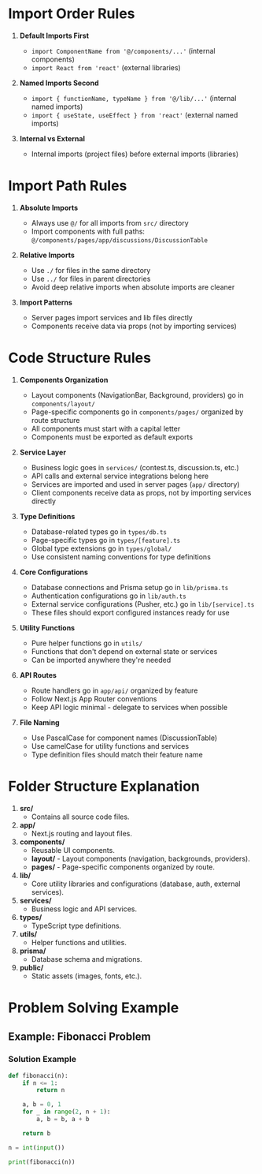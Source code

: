 # Import Order Rules

1. **Default Imports First**

   - `import ComponentName from '@/components/...'` (internal components)
   - `import React from 'react'` (external libraries)

2. **Named Imports Second**

   - `import { functionName, typeName } from '@/lib/...'` (internal named imports)
   - `import { useState, useEffect } from 'react'` (external named imports)

3. **Internal vs External**
   - Internal imports (project files) before external imports (libraries)

# Import Path Rules

1. **Absolute Imports**

   - Always use `@/` for all imports from `src/` directory
   - Import components with full paths: `@/components/pages/app/discussions/DiscussionTable`

2. **Relative Imports**

   - Use `./` for files in the same directory
   - Use `../` for files in parent directories
   - Avoid deep relative imports when absolute imports are cleaner

3. **Import Patterns**
   - Server pages import services and lib files directly
   - Components receive data via props (not by importing services)

# Code Structure Rules

1. **Components Organization**

   - Layout components (NavigationBar, Background, providers) go in `components/layout/`
   - Page-specific components go in `components/pages/` organized by route structure
   - All components must start with a capital letter
   - Components must be exported as default exports

2. **Service Layer**

   - Business logic goes in `services/` (contest.ts, discussion.ts, etc.)
   - API calls and external service integrations belong here
   - Services are imported and used in server pages (`app/` directory)
   - Client components receive data as props, not by importing services directly

3. **Type Definitions**

   - Database-related types go in `types/db.ts`
   - Page-specific types go in `types/[feature].ts`
   - Global type extensions go in `types/global/`
   - Use consistent naming conventions for type definitions

4. **Core Configurations**

   - Database connections and Prisma setup go in `lib/prisma.ts`
   - Authentication configurations go in `lib/auth.ts`
   - External service configurations (Pusher, etc.) go in `lib/[service].ts`
   - These files should export configured instances ready for use

5. **Utility Functions**

   - Pure helper functions go in `utils/`
   - Functions that don't depend on external state or services
   - Can be imported anywhere they're needed

6. **API Routes**

   - Route handlers go in `app/api/` organized by feature
   - Follow Next.js App Router conventions
   - Keep API logic minimal - delegate to services when possible

7. **File Naming**
   - Use PascalCase for component names (DiscussionTable)
   - Use camelCase for utility functions and services
   - Type definition files should match their feature name

# Folder Structure Explanation

1. **src/**
   - Contains all source code files.
2. **app/**
   - Next.js routing and layout files.
3. **components/**
   - Reusable UI components.
   - **layout/** - Layout components (navigation, backgrounds, providers).
   - **pages/** - Page-specific components organized by route.
4. **lib/**
   - Core utility libraries and configurations (database, auth, external services).
5. **services/**
   - Business logic and API services.
6. **types/**
   - TypeScript type definitions.
7. **utils/**
   - Helper functions and utilities.
8. **prisma/**
   - Database schema and migrations.
9. **public/**
   - Static assets (images, fonts, etc.).
   
# Problem Solving Example

## Example: Fibonacci Problem

### Solution Example

```python
def fibonacci(n):
    if n <= 1:
        return n

    a, b = 0, 1
    for _ in range(2, n + 1):
        a, b = b, a + b

    return b

n = int(input())

print(fibonacci(n))
```
